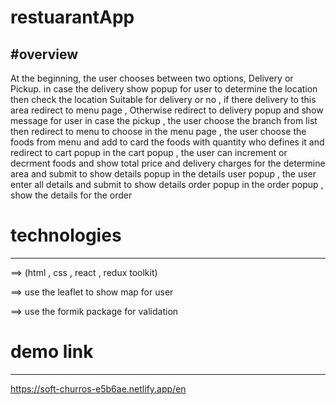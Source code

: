 # restuarantApp

#overview
---------------------------------------------------------------------------------------------------------------------------------------------
At the beginning, the user chooses between two options, Delivery or Pickup.
in case the  delivery show popup for user to determine the location then check the location Suitable for delivery or no ,
if there delivery to this area redirect to menu page 
, Otherwise redirect to delivery popup and show message for user 
in case the pickup , the user choose the branch from list then redirect to menu to choose
in the menu page , the user choose the foods from menu and add to card the foods with quantity who defines it and redirect to cart popup
in the cart popup , the user can increment or decrment foods and show total price and delivery charges for the determine area and submit to show details popup
in the details user popup , the user enter all details and submit to show details order popup
in the order popup , show the details for the order


# technologies
--------------------------------------------------------------------------------------------------------------------------------------------
==> (html , css , react , redux toolkit)

==> use the leaflet to show map for user

==> use the formik package for validation


# demo link
------------------------------------------------------------------------------------------------------------------------------------------------

https://soft-churros-e5b6ae.netlify.app/en




